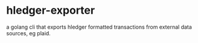 # hledger-exporter
a golang cli that exports hledger formatted transactions from external data sources, eg plaid.

